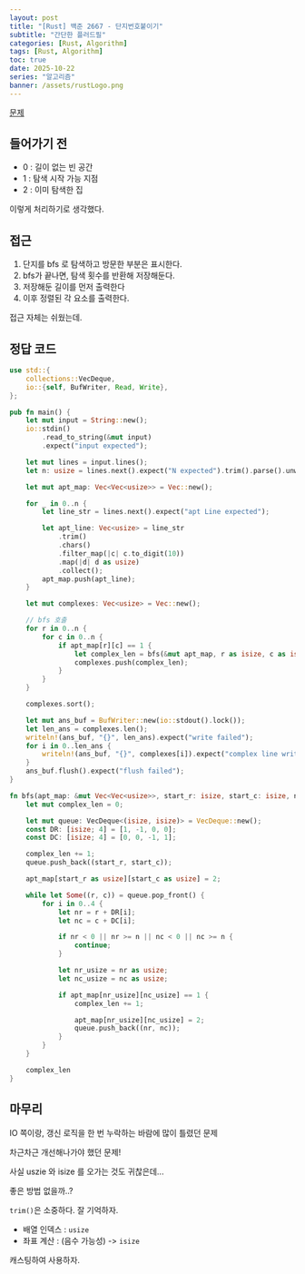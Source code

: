 ```yaml
---
layout: post
title: "[Rust] 백준 2667 - 단지번호붙이기"
subtitle: "간단한 플러드필"
categories: [Rust, Algorithm]
tags: [Rust, Algorithm]
toc: true
date: 2025-10-22
series: "알고리즘"
banner: /assets/rustLogo.png
---
```


[문제](https://www.acmicpc.net/problem/2667)

## 들어가기 전

- 0 : 길이 없는 빈 공간
- 1 : 탐색 시작 가능 지점
- 2 : 이미 탐색한 집

이렇게 처리하기로 생각했다.

## 접근

1. 단지를 bfs 로 탐색하고 방문한 부분은 표시한다.
2. bfs가 끝나면, 탐색 횟수를 반환해 저장해둔다.
3. 저장해둔 길이를 먼저 출력한다
4. 이후 정렬된 각 요소를 출력한다.

접근 자체는 쉬웠는데.

## 정답 코드

```rust
use std::{
    collections::VecDeque,
    io::{self, BufWriter, Read, Write},
};

pub fn main() {
    let mut input = String::new();
    io::stdin()
        .read_to_string(&mut input)
        .expect("input expected");

    let mut lines = input.lines();
    let n: usize = lines.next().expect("N expected").trim().parse().unwrap();

    let mut apt_map: Vec<Vec<usize>> = Vec::new();

    for _ in 0..n {
        let line_str = lines.next().expect("apt Line expected");

        let apt_line: Vec<usize> = line_str
            .trim()
            .chars()
            .filter_map(|c| c.to_digit(10))
            .map(|d| d as usize)
            .collect();
        apt_map.push(apt_line);
    }

    let mut complexes: Vec<usize> = Vec::new();

    // bfs 호출
    for r in 0..n {
        for c in 0..n {
            if apt_map[r][c] == 1 {
                let complex_len = bfs(&mut apt_map, r as isize, c as isize, n as isize);
                complexes.push(complex_len);
            }
        }
    }

    complexes.sort();

    let mut ans_buf = BufWriter::new(io::stdout().lock());
    let len_ans = complexes.len();
    writeln!(ans_buf, "{}", len_ans).expect("write failed");
    for i in 0..len_ans {
        writeln!(ans_buf, "{}", complexes[i]).expect("complex line write failed");
    }
    ans_buf.flush().expect("flush failed");
}

fn bfs(apt_map: &mut Vec<Vec<usize>>, start_r: isize, start_c: isize, n: isize) -> usize {
    let mut complex_len = 0;

    let mut queue: VecDeque<(isize, isize)> = VecDeque::new();
    const DR: [isize; 4] = [1, -1, 0, 0];
    const DC: [isize; 4] = [0, 0, -1, 1];

    complex_len += 1;
    queue.push_back((start_r, start_c));

    apt_map[start_r as usize][start_c as usize] = 2;

    while let Some((r, c)) = queue.pop_front() {
        for i in 0..4 {
            let nr = r + DR[i];
            let nc = c + DC[i];

            if nr < 0 || nr >= n || nc < 0 || nc >= n {
                continue;
            }

            let nr_usize = nr as usize;
            let nc_usize = nc as usize;

            if apt_map[nr_usize][nc_usize] == 1 {
                complex_len += 1;

                apt_map[nr_usize][nc_usize] = 2;
                queue.push_back((nr, nc));
            }
        }
    }

    complex_len
}

```

## 마무리

IO 쪽이랑, 갱신 로직을 한 번 누락하는 바람에 많이 틀렸던 문제

차근차근 개선해나가야 했던 문제!

사실 uszie 와 isize 를 오가는 것도 귀찮은데...

좋은 방법 없을까..?

`trim()`은 소중하다. 잘 기억하자.

- 배열 인덱스 : `usize`
- 좌표 계산 : (음수 가능성) -> `isize`

캐스팅하여 사용하자.
